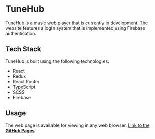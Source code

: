 # TuneHub

TuneHub is a music web player that is currently in development. The website features a login system that is implemented using Firebase authentication.

## Tech Stack

TuneHub is built using the following technologies:

* React
* Redux
* React Router
* TypeScript
* SCSS
* Firebase

## Usage

The web page is available for viewing in any web browser.
[Link to the **GitHub Pages**](https://bababum95.github.io/tunehub/) 